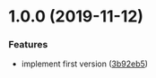 # 1.0.0 (2019-11-12)


### Features

* implement first version ([3b92eb5](https://github.com/call-a3/pre-exit/commit/3b92eb56f6127ca33a15cbb3691164f73f5e699a))
